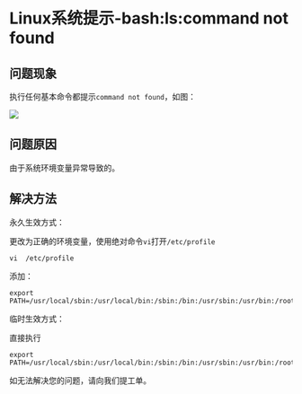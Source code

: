 # Linux系统提示-bash:ls:command not found



## 问题现象

执行任何基本命令都提示`command not found`，如图：

![](../../../../../image/Elastic-Compute/Virtual-Machine/Linux/Linux%E7%B3%BB%E7%BB%9F%E6%8F%90%E7%A4%BA-bashlscommand%20not%20found01.png)

## 问题原因

由于系统环境变量异常导致的。



## 解决方法

永久生效方式：

更改为正确的环境变量，使用绝对命令`vi`打开`/etc/profile`

```Shell
vi  /etc/profile
```

添加：

```Shell
export PATH=/usr/local/sbin:/usr/local/bin:/sbin:/bin:/usr/sbin:/usr/bin:/root/bin
```


临时生效方式：

直接执行

```Shell
export PATH=/usr/local/sbin:/usr/local/bin:/sbin:/bin:/usr/sbin:/usr/bin:/root/bin
```



如无法解决您的问题，请向我们提工单。
